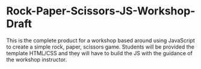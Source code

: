 # Rock-Paper-Scissors-JS-Workshop-Draft
This is the complete product for a workshop based around using JavaScript to create a simple rock, paper, scissors game. Students will be provided the template HTML/CSS and they will have to build the JS with the guidance of the workshop instructor.
